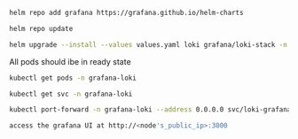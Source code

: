 ```bash
helm repo add grafana https://grafana.github.io/helm-charts
```

```bash
helm repo update
```

```bash
helm upgrade --install --values values.yaml loki grafana/loki-stack -n grafana-loki --create-namespace
```

All pods should ibe in ready state
```bash
kubectl get pods -n grafana-loki
```

```bash
kubectl get svc -n grafana-loki
```

```bash
kubectl port-forward -n grafana-loki --address 0.0.0.0 svc/loki-grafana 3000:80 &
```

```bash
access the grafana UI at http://<node's_public_ip>:3000
```
